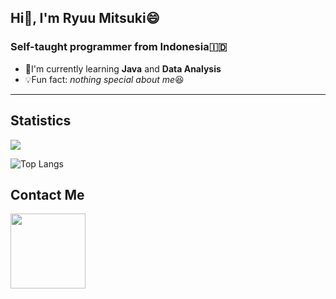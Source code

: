 ## Hi:wave:, I'm Ryuu Mitsuki:smile:
### Self-taught programmer from Indonesia:indonesia:

- :herb:I'm currently learning **Java** and **Data Analysis**
- :bulb:Fun fact: *nothing special about me*:satisfied:

---

## **Statistics**
<picture>
<source 
  srcset="https://github-readme-stats.vercel.app/api?username=mitsuki31&show_icons=true&theme=tokyonight"
  media="(prefers-color-scheme: dark)"
/>
<source
  srcset="https://github-readme-stats.vercel.app/api?username=mitsuki31&show_icons=true"
  media="(prefers-color-scheme: light), (prefers-color-scheme: no-preference)"
/>
<img src="https://github-readme-stats.vercel.app/api?username=mitsuki31&show_icons=true" />
</picture>

![Top Langs](https://github-readme-stats.vercel.app/api/top-langs/?username=mitsuki31&layout=compact&theme=tokyonight)


## **Contact Me**
<a href="https://twitter.com/ryuumitsuki31">
     <img src="https://img.shields.io/badge/Twitter-1DA1F2?style=for-the-badge&logo=twitter&logoColor=white" width="120px">
</a>

<!--
## TECHNICAL SKILLS
<a>
    <img src="https://img.shields.io/badge/Python-14354C?style=for-the-badge&logo=python&logoColor=white" width="90px">
</a>
<a>
    <img src="https://img.shields.io/badge/C-00599C?style=for-the-badge&logo=c&logoColor=white" width="70px">
</a>

-->
